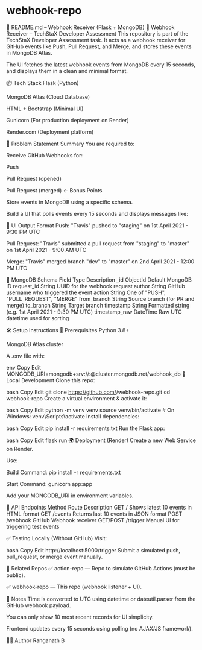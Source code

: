 # webhook-repo
📘 README.md – Webhook Receiver (Flask + MongoDB)
🚀 Webhook Receiver – TechStaX Developer Assessment
This repository is part of the TechStaX Developer Assessment task. It acts as a webhook receiver for GitHub events like Push, Pull Request, and Merge, and stores these events in MongoDB Atlas.

The UI fetches the latest webhook events from MongoDB every 15 seconds, and displays them in a clean and minimal format.

📦 Tech Stack
Flask (Python)

MongoDB Atlas (Cloud Database)

HTML + Bootstrap (Minimal UI)

Gunicorn (For production deployment on Render)

Render.com (Deployment platform)

🧠 Problem Statement Summary
You are required to:

Receive GitHub Webhooks for:

Push

Pull Request (opened)

Pull Request (merged) ← Bonus Points

Store events in MongoDB using a specific schema.

Build a UI that polls events every 15 seconds and displays messages like:

🔔 UI Output Format
Push:
"Travis" pushed to "staging" on 1st April 2021 - 9:30 PM UTC

Pull Request:
"Travis" submitted a pull request from "staging" to "master" on 1st April 2021 - 9:00 AM UTC

Merge:
"Travis" merged branch "dev" to "master" on 2nd April 2021 - 12:00 PM UTC

📁 MongoDB Schema
Field	Type	Description
_id	ObjectId	Default MongoDB ID
request_id	String	UUID for the webhook request
author	String	GitHub username who triggered the event
action	String	One of "PUSH", "PULL_REQUEST", "MERGE"
from_branch	String	Source branch (for PR and merge)
to_branch	String	Target branch
timestamp	String	Formatted string (e.g. 1st April 2021 - 9:30 PM UTC)
timestamp_raw	DateTime	Raw UTC datetime used for sorting

🛠️ Setup Instructions
🔑 Prerequisites
Python 3.8+

MongoDB Atlas cluster

A .env file with:

env
Copy
Edit
MONGODB_URI=mongodb+srv://<username>:<password>@cluster.mongodb.net/webhook_db
🚀 Local Development
Clone this repo:

bash
Copy
Edit
git clone https://github.com/<your-username>/webhook-repo.git
cd webhook-repo
Create a virtual environment & activate it:

bash
Copy
Edit
python -m venv venv
source venv/bin/activate     # On Windows: venv\Scripts\activate
Install dependencies:

bash
Copy
Edit
pip install -r requirements.txt
Run the Flask app:

bash
Copy
Edit
flask run
🌍 Deployment (Render)
Create a new Web Service on Render.

Use:

Build Command: pip install -r requirements.txt

Start Command: gunicorn app:app

Add your MONGODB_URI in environment variables.

🔗 API Endpoints
Method	Route	Description
GET	/	Shows latest 10 events in HTML format
GET	/events	Returns last 10 events in JSON format
POST	/webhook	GitHub Webhook receiver
GET/POST	/trigger	Manual UI for triggering test events

✅ Testing Locally (Without GitHub)
Visit:

bash
Copy
Edit
http://localhost:5000/trigger
Submit a simulated push, pull_request, or merge event manually.

📄 Related Repos
✅ action-repo — Repo to simulate GitHub Actions (must be public).

✅ webhook-repo — This repo (webhook listener + UI).

🧠 Notes
Time is converted to UTC using datetime or dateutil.parser from the GitHub webhook payload.

You can only show 10 most recent records for UI simplicity.

Frontend updates every 15 seconds using polling (no AJAX/JS framework).

👨‍💻 Author
Ranganath B
